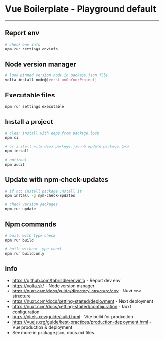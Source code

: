# Vue Boilerplate - Playground default

---

## Report env

```bash
# check env info
npm run settings:envinfo
```

## Node version manager

```bash
# look pinned version node in package.json file
volta install node@[verstionOnYourProject]
```

## Executable files

```sh
npm run settings:executable
```

## Install a project

```bash
# clean install with deps from package.lock
npm ci
```

```bash
# or install with deps package.json & update package.lock
npm install
```

```bash
# optional
npm audit
```

## Update with npm-check-updates

```bash
# if not install package install it
npm install -g npm-check-updates
```

```bash
# check version packages
npm run update
```

## Npm commands

```sh
# build with type check
npm run build
```

```sh
# build without type check
npm run build:only
```

## Info

- https://github.com/tabrindle/envinfo - Report dev env
- https://volta.sh/ - Node version manager
- https://nuxt.com/docs/guide/directory-structure/env - Nuxt env structure
- https://nuxt.com/docs/getting-started/deployment - Nuxt deployment
- https://nuxt.com/docs/getting-started/configuration - Nuxt configuration
- https://vitejs.dev/guide/build.html - Vite build for production
- https://vuejs.org/guide/best-practices/production-deployment.html - Vue production & deployment
- See more in package.json, docs.md files
